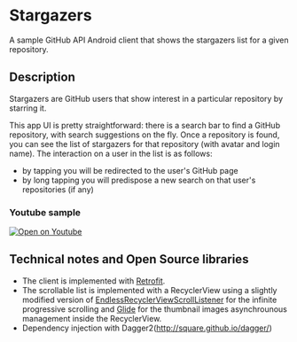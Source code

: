 # Stargazers

A sample GitHub API Android client that shows the stargazers list for a given repository.

## Description
Stargazers are GitHub users that show interest in a particular repository by starring it.

This app UI is pretty straightforward: there is a search bar to find a GitHub repository, with search suggestions on the fly. 
Once a repository is found, you can see the list of stargazers for that repository (with avatar and login name). 
The interaction on a user in the list is as follows:
- by tapping you will be redirected to the user's GitHub page
- by long tapping you will predispose a new search on that user's repositories (if any)

### Youtube sample
[![Open on Youtube](https://img.youtube.com/vi/uqopHsHzD04/2.jpg)](https://youtu.be/uqopHsHzD04)

## Technical notes and Open Source libraries
- The client is implemented with [Retrofit](http://square.github.io/retrofit/).
- The scrollable list is implemented with a RecyclerView using a slightly modified version of [EndlessRecyclerViewScrollListener](https://github.com/codepath/android_guides/wiki/Endless-Scrolling-with-AdapterViews-and-RecyclerView) for the infinite progressive scrolling and [Glide](https://github.com/bumptech/glide) for the thumbnail images asynchrounous management inside the RecyclerView.
- Dependency injection with Dagger2(http://square.github.io/dagger/)
